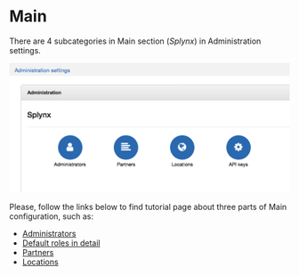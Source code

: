 Main
====

There are 4 subcategories in Main section (*Splynx*) in Administration settings.

![Main](main.png)

Please, follow the links below to find tutorial page about three parts of Main configuration, such as:

   * [Administrators](administration/main/admins_and_permissions/admins_and_permissions.md)
   * [Default roles in detail](administration/main/admins_and_permissions/default_roles/default_roles.md)
   * [Partners](administration/main/partners/partners.md)
   * [Locations](administration/main/locations/locations.md)
